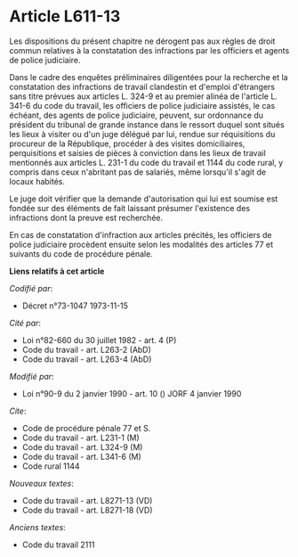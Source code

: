 # Article L611-13

Les dispositions du présent chapitre ne dérogent pas aux règles de droit commun relatives à la constatation des infractions
par les officiers et agents de police judiciaire.

Dans le cadre des enquêtes préliminaires diligentées pour la recherche et la constatation des infractions de travail
clandestin et d'emploi d'étrangers sans titre prévues aux articles L. 324-9 et au premier alinéa de l'article L. 341-6 du
code du travail, les officiers de police judiciaire assistés, le cas échéant, des agents de police judiciaire, peuvent, sur
ordonnance du président du tribunal de grande instance dans le ressort duquel sont situés les lieux à visiter ou d'un juge
délégué par lui, rendue sur réquisitions du procureur de la République, procéder à des visites domiciliaires, perquisitions
et saisies de pièces à conviction dans les lieux de travail mentionnés aux articles L. 231-1 du code du travail et 1144 du
code rural, y compris dans ceux n'abritant pas de salariés, même lorsqu'il s'agit de locaux habités.

Le juge doit vérifier que la demande d'autorisation qui lui est soumise est fondée sur des éléments de fait laissant présumer
l'existence des infractions dont la preuve est recherchée.

En cas de constatation d'infraction aux articles précités, les officiers de police judiciaire procèdent ensuite selon les
modalités des articles 77 et suivants du code de procédure pénale.

**Liens relatifs à cet article**

_Codifié par_:

  - Décret n°73-1047 1973-11-15

_Cité par_:

  - Loi n°82-660 du 30 juillet 1982 - art. 4 (P)
  - Code du travail - art. L263-2 (AbD)
  - Code du travail - art. L263-4 (AbD)

_Modifié par_:

  - Loi n°90-9 du 2 janvier 1990 - art. 10 () JORF 4 janvier 1990

_Cite_:

  - Code de procédure pénale 77 et S.
  - Code du travail - art. L231-1 (M)
  - Code du travail - art. L324-9 (M)
  - Code du travail - art. L341-6 (M)
  - Code rural 1144

_Nouveaux textes_:

  - Code du travail - art. L8271-13 (VD)
  - Code du travail - art. L8271-18 (VD)

_Anciens textes_:

  - Code du travail 2111
